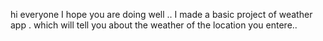 hi everyone I hope you are doing well ..
I made a basic project of weather app . which will tell you about the weather of the location you entere..
